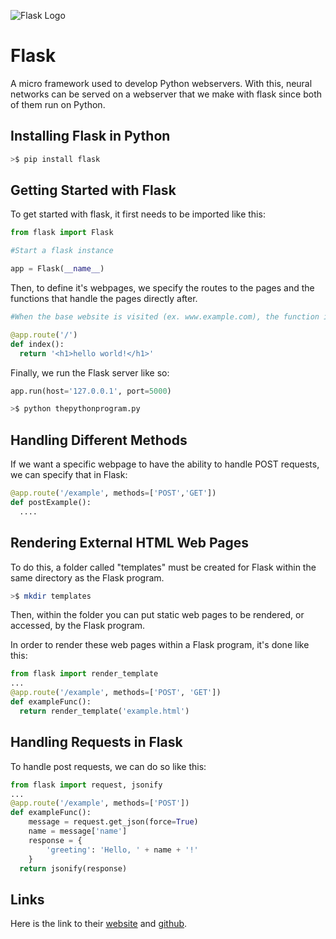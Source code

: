 ![Flask Logo](http://flask.pocoo.org/static/logo/flask.png)

# Flask

A micro framework used to develop Python webservers. With this, neural networks can be served on a webserver that we make with flask since both of them run on Python.

## Installing Flask in Python

```bash
>$ pip install flask
```
## Getting Started with Flask

To get started with flask, it first needs to be imported like this: 

```Python 
from flask import Flask

#Start a flask instance

app = Flask(__name__)
```

Then, to define it's webpages, we specify the routes to the pages and the functions that handle the pages directly after.

```Python
#When the base website is visited (ex. www.example.com), the function index() will run and return the html <h1>hello world!</h1>

@app.route('/')
def index():
  return '<h1>hello world!</h1>'
```
Finally, we run the Flask server like so: 

```Python 
app.run(host='127.0.0.1', port=5000)
```

```bash
>$ python thepythonprogram.py
```

## Handling Different Methods

If we want a specific webpage to have the ability to handle POST requests, we can specify that in Flask:

```Python
@app.route('/example', methods=['POST','GET'])
def postExample(): 
  ....
```
## Rendering External HTML Web Pages

To do this, a folder called "templates" must be created for Flask within the same directory as the Flask program.

```bash
>$ mkdir templates
```

Then, within the folder you can put static web pages to be rendered, or accessed, by the Flask program.

In order to render these web pages within a Flask program, it's done like this: 

```Python
from flask import render_template
...
@app.route('/example', methods=['POST', 'GET'])
def exampleFunc():
  return render_template('example.html')
```
## Handling Requests in Flask

To handle post requests, we can do so like this: 

```Python
from flask import request, jsonify
...
@app.route('/example', methods=['POST'])
def exampleFunc():
	message = request.get_json(force=True)
	name = message['name']
	response = {
		'greeting': 'Hello, ' + name + '!'
	}
  return jsonify(response)
```

## Links
Here is the link to their [website](http://flask.pocoo.org/) and [github](https://github.com/pallets/flask).

